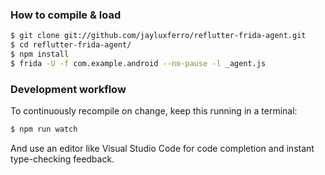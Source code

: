 ### How to compile & load

```sh
$ git clone git://github.com/jayluxferro/reflutter-frida-agent.git
$ cd reflutter-frida-agent/
$ npm install
$ frida -U -f com.example.android --no-pause -l _agent.js
```

### Development workflow

To continuously recompile on change, keep this running in a terminal:

```sh
$ npm run watch
```

And use an editor like Visual Studio Code for code completion and instant
type-checking feedback.
